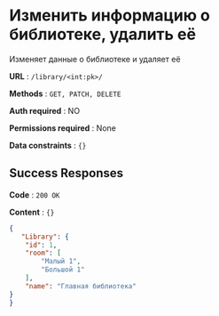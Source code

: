 # Изменить информацию о библиотеке, удалить её

Изменяет данные о библиотеке и удаляет её

**URL** : `/library/<int:pk>/`

**Methods** : `GET, PATCH, DELETE`

**Auth required** : NO

**Permissions required** : None

**Data constraints** : `{}`

## Success Responses

**Code** : `200 OK`

**Content** : `{}`

```json
{
   "Library": {
    "id": 1,
    "room": [
        "Малый 1",
        "Большой 1"
    ],
    "name": "Главная библиотека"
}
}
```